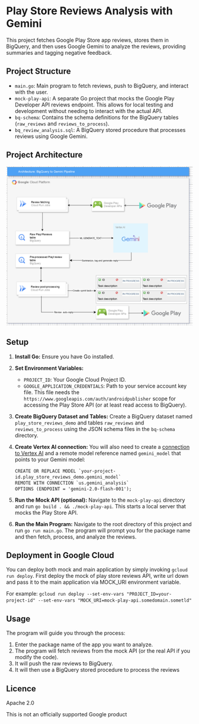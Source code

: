 # Play Store Reviews Analysis with Gemini

This project fetches Google Play Store app reviews, stores them in BigQuery, and then uses Google Gemini to analyze the reviews, providing summaries and tagging negative feedback.

## Project Structure

- `main.go`: Main program to fetch reviews, push to BigQuery, and interact with the user.
- `mock-play-api`: A separate Go project that mocks the Google Play Developer API reviews endpoint.  This allows for local testing and development without needing to interact with the actual API.
- `bq-schema`: Contains the schema definitions for the BigQuery tables (`raw_reviews` and `reviews_to_process`).
- `bq_review_analysis.sql`: A BigQuery stored procedure that processes reviews using Google Gemini.

## Project Architecture

![Project Architecture](assets/project-architecture.png)

## Setup

1. **Install Go:** Ensure you have Go installed.
2. **Set Environment Variables:**
    - `PROJECT_ID`: Your Google Cloud Project ID.
    - `GOOGLE_APPLICATION_CREDENTIALS`: Path to your service account key file.  This file needs the `https://www.googleapis.com/auth/androidpublisher` scope for accessing the Play Store API (or at least read access to BigQuery).
3. **Create BigQuery Dataset and Tables:** Create a BigQuery dataset named `play_store_reviews_demo` and tables `raw_reviews` and `reviews_to_process` using the JSON schema files in the `bq-schema` directory.  

4. **Create Vertex AI connection:** 
You will also need to create a [connection to Vertex AI](https://cloud.google.com/bigquery/docs/generate-text-tutorial-gemini#console_1) and a remote model reference named `gemini_model` that points to your Gemini model:


    ```
    CREATE OR REPLACE MODEL `your-project-id.play_store_reviews_demo.gemini_model`
    REMOTE WITH CONNECTION `us.gemini_analysis`
    OPTIONS (ENDPOINT = 'gemini-2.0-flash-001');
    ```

5. **Run the Mock API (optional):** Navigate to the `mock-play-api` directory and run `go build . && ./mock-play-api`. This starts a local server that mocks the Play Store API.
6. **Run the Main Program:** Navigate to the root directory of this project and run `go run main.go`.  The program will prompt you for the package name and then fetch, process, and analyze the reviews.

## Deployment in Google Cloud

You can deploy both mock and main application by simply invoking `gcloud run deploy`. First deploy the mock of play store reviews API, write url down and pass it to the main application via MOCK_URI environment variable.

For example:
`gcloud run deploy --set-env-vars "PROJECT_ID=your-project-id" --set-env-vars "MOCK_URI=mock-play-api.somedomain.sometld"`

## Usage

The program will guide you through the process:

1. Enter the package name of the app you want to analyze.
2. The program will fetch reviews from the mock API (or the real API if you modify the code).
3. It will push the raw reviews to BigQuery.
4. It will then use a BigQuery stored procedure to process the reviews

## Licence

Apache 2.0

This is not an officially supported Google product